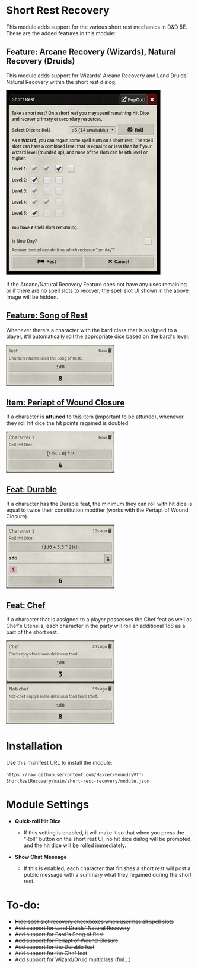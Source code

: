 # Short Rest Recovery
This module adds support for the various short rest mechanics in D&D 5E. These are the added features in this module:

## Feature: Arcane Recovery (Wizards), Natural Recovery (Druids)

This module adds support for Wizards' Arcane Recovery and Land Druids' Natural Recovery within the short rest dialog.

![Image of the new short rest dialog with checkboxes for spell recovery](/docs/short-rest-dialog.jpg)

If the Arcane/Natural Recovery Feature does not have any uses remaining or if there are no spell slots to recover, the spell slot UI shown in the above image will be hidden.

## [Feature: Song of Rest](https://www.dndbeyond.com/classes/bard#SongofRest-80)

Whenever there's a character with the bard class that is assigned to a player, it'll automatically roll the appropriate dice based on the bard's level.

![Image of a character gaining hit points from a bard's song of rest](/docs/song-of-rest.jpg)

## [Item: Periapt of Wound Closure](https://www.dndbeyond.com/magic-items/periapt-of-wound-closure)

If a character is **attuned** to this item (important to be attuned), whenever they roll hit dice the hit points regained is doubled.

![Image of a hit dice roll with the periapt of wound closure](/docs/periapt-of-wound-closure.jpg)

## [Feat: Durable](https://www.dndbeyond.com/feats/durable)

If a character has the Durable feat, the minimum they can roll with hit dice is equal to twice their constitution modifier (works with the Periapt of Wound Closure).

![Image of a hit dice roll with the durable feat](/docs/durable.jpg)

## [Feat: Chef](https://www.dndbeyond.com/feats/chef)

If a character that is assigned to a player possesses the Chef feat as well as Chef's Utensils, each character in the party will roll an additional 1d8 as a part of the short rest.

![Image of a two rolls, one for the chef rolling a 1d8 for themselves, and another non-chef rolling a 1d8 for themselves](/docs/chef.jpg)

# Installation
Use this manifest URL to install the module:

`https://raw.githubusercontent.com/Haxxer/FoundryVTT-ShortRestRecovery/main/short-rest-recovery/module.json`

# Module Settings
* **Quick-roll Hit Dice**
  * If this setting is enabled, it will make it so that when you press the "Roll" button on the short rest UI, no hit dice dialog will be prompted, and the hit dice will be rolled immediately.

* **Show Chat Message**
  * If this is enabled, each character that finishes a short rest will post a public message with a summary what they regained during the short rest.

# To-do:
- ~~Hide spell slot recovery checkboxes when user has all spell slots~~
- ~~Add support for Land Druids' Natural Recovery~~
- ~~Add support for Bard's Song of Rest~~
- ~~Add support for Periapt of Wound Closure~~
- ~~Add support for the Durable feat~~
- ~~Add support for the Chef feat~~
- Add support for Wizard/Druid multiclass (fml...)

